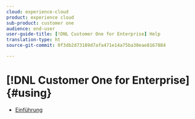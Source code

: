 ```yaml
---
cloud: experience-cloud
product: experience cloud
sub-product: customer one
audience: end-user
user-guide-title: [!DNL Customer One for Enterprise] Help
translation-type: ht
source-git-commit: 0f3db2d73189d7afa471e14a75ba30eae8167884

---
```



# [!DNL Customer One for Enterprise] {#using}

+ [Einführung](home.md)

